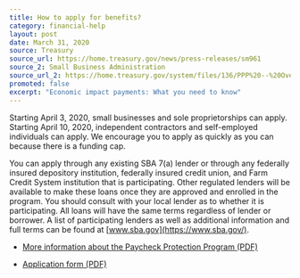 ```yaml
---
title: How to apply for benefits?
category: financial-help
layout: post
date: March 31, 2020
source: Treasury
source_url: https://home.treasury.gov/news/press-releases/sm961
source_2: Small Business Administration
source_url_2: https://home.treasury.gov/system/files/136/PPP%20--%20Overview.pdf
promoted: false
excerpt: "Economic impact payments: What you need to know"
---
```


Starting April 3, 2020, small businesses and sole proprietorships can apply. Starting April 10, 2020, independent contractors and self-employed individuals can apply. We encourage you to apply as quickly as you can because there is a funding cap.

You can apply through any existing SBA 7(a) lender or through any federally insured depository institution, federally insured credit union, and Farm Credit System institution that is participating. Other regulated lenders will be available to make these loans once they are approved and enrolled in the program. You should consult with your local lender as to whether it is participating. All loans will have the same terms regardless of lender or borrower. A list of participating lenders as well as additional information and full terms can be found at [www.sba.gov](https://www.sba.gov/).


- [More information about the Paycheck Protection Program (PDF)](https://home.treasury.gov/system/files/136/PPP%20--%20Overview.pdf)

- [Application form (PDF)](https://home.treasury.gov/system/files/136/Paycheck-Protection-Program-Application-3-30-2020-v3.pdf)